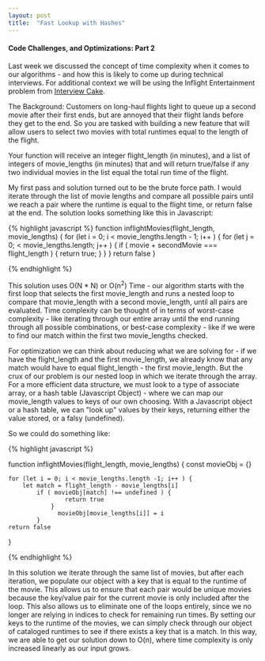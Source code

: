 ```yaml
---
layout: post
title:  "Fast Lookup with Hashes"
---
```


#### Code Challenges, and Optimizations: Part 2

Last week we discussed the concept of time complexity when it comes to our algorithms - and how this is likely to come up during technical interviews.  For additional context we will be using the Inflight Entertainment problem from [Interview Cake][1].  

The Background: Customers on long-haul flights light to queue up a second movie after their first ends, but are annoyed that their flight lands before they get to the end.  So you are tasked with building a new feature that will allow users to select two movies with total runtimes equal to the length of the flight.  

Your function will receive an integer flight_length (in minutes), and a list of integers of movie_lengths (in minutes) that and will return true/false if any two individual movies in the list equal the total run time of the flight.  

My first pass and solution turned out to be the brute force path. I would iterate through the list of movie lengths and compare all possible pairs until we reach a pair where the runtime is equal to the flight time, or return false at the end.  The solution looks something like this in Javascript:



{% highlight javascript %}
function inflightMovies(flight_length, movie_lengths) {
    for (let i = 0; i < movie_lengths.length - 1; i++ ) {
        for (let j = 0; < movie_lengths.length; j++ ) {
            if ( movie + secondMovie === flight_length ) {
                return true;
            }
        }
    }
    return false
}

{% endhighlight %}

This solution uses O(N * N) or O(n<sup>2</sup>) Time - our algorithm starts with the first loop that selects the first movie_length and runs a nested loop to compare that movie_length with a second movie_length, until all pairs are evaluated. Time complexity can be thought of in terms of worst-case complexity - like iterating through our entire array until the end running through all possible combinations, or best-case complexity - like if we were to find our match within the first two movie_lengths checked.  

For optimization we can think about reducing what we are solving for - if we have the flight_length and the first movie_length, we already know that any match would have to equal flight_length - the first movie_length.  But the crux of our problem is our nested loop in which we iterate through the array.  For a more efficient data structure, we must look to a type of associate array, or a hash table (Javascript Object) - where we can map our movie_length values to keys of our own choosing.  With a Javascript object or a hash table, we can "look up" values by their keys, returning either the value stored, or a falsy (undefined). 

So we could do something like: 

{% highlight javascript %}

function inflightMovies(flight_length, movie_lengths) {
    const movieObj = {}

    for (let i = 0; i < movie_lengths.length -1; i++ ) {
        let match = flight_length - movie_lengths[i]
            if ( movieObj[match] !== undefined ) {
                    return true
                }
                  movieObj[movie_lengths[i]] = i
            }
    return false
}


{% endhighlight %}


In this solution we iterate through the same list of movies, but after each iteration, we populate our object with a key that is equal to the runtime of the movie.  This allows us to ensure that each pair would be unique movies because the key/value pair for the current movie is only included after the loop.  This also allows us to eliminate one of the loops entirely, since we no longer are relying in indices to check for remaining run times.  By setting our keys to the runtime of the movies, we can simply check through our object of cataloged runtimes to see if there exists a key that is a match.  In this way, we are able to get our solution down to O(n), where time complexity is only increased linearly as our input grows.  
 





[1]: https://www.interviewcake.com/question/python/inflight-entertainment?course=fc1&section=hashing-and-hash-tables